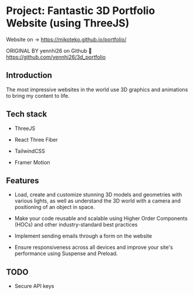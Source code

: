 # Project: Fantastic 3D Portfolio Website (using ThreeJS)

Website on -> https://mikoteko.github.io/portfolio/

ORIGINAL BY yennhi26 on Github 🌼 https://github.com/yennhi26/3d_portfolio

## Introduction

The most impressive websites in the world use 3D graphics and animations to bring my content to life. 

## Tech stack
- ThreeJS 
- React Three Fiber

- TailwindCSS 
- Framer Motion

## Features
- Load, create and customize stunning 3D models and geometries with various lights, as well as understand the 3D world with a camera and positioning of an object in space.

- Make your code reusable and scalable using Higher Order Components (HOCs) and other industry-standard best practices

- Implement sending emails through a form on the website

- Ensure responsiveness across all devices and improve your site's performance using Suspense and Preload.

## TODO

- Secure API keys